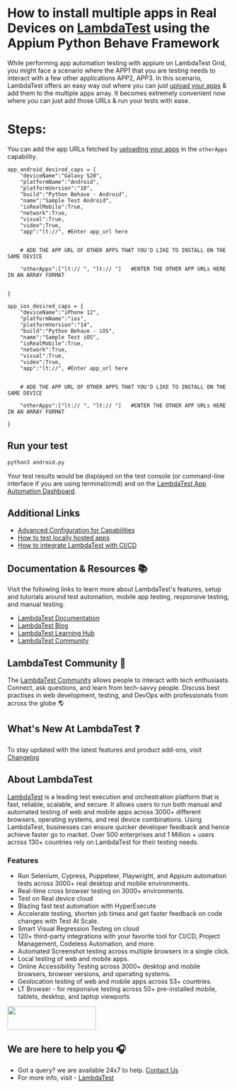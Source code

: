 # How to install multiple apps in Real Devices on [LambdaTest](https://www.lambdatest.com/?utm_source=github&utm_medium=repo&utm_campaign=LT-appium-python-behave-multipleApps) using the Appium Python Behave Framework

While performing app automation testing with appium on LambdaTest Grid, you might face a scenario where the APP1 that you are testing needs to interact with a few other applications APP2, APP3. In this scenario, LambdaTest offers an easy way out where you can just [upload your apps](https://www.lambdatest.com/support/docs/appium-java/#upload-your-application) & add them to the multiple apps array.
It becomes extremely convenient now where you can just add those URLs & run your tests with ease. 

# Steps:

You can add the app URLs fetched by [uploading your apps](https://www.lambdatest.com/support/docs/appium-java/#upload-your-application) in the ```otherApps``` capability.


```
app_android_desired_caps = {
    "deviceName":"Galaxy S20",
    "platformName":"Android",
    "platformVersion":"10",
    "build":"Python Behave - Android",
    "name":"Sample Test Android",
    "isRealMobile":True,
    "network":True,
    "visual":True,
    "video":True,
    "app":"lt://", #Enter app_url here


    # ADD THE APP URL OF OTHER APPS THAT YOU'D LIKE TO INSTALL ON THE SAME DEVICE

    "otherApps":["lt:// ", "lt:// "]   #ENTER THE OTHER APP URLs HERE IN AN ARRAY FORMAT


}

app_ios_desired_caps = {
    "deviceName":"iPhone 12",
    "platformName":"ios",
    "platformVersion":"14",
    "build":"Python Behave - iOS",
    "name":"Sample Test iOS",
    "isRealMobile":True,
    "network":True,
    "visual":True,
    "video":True,
    "app":"lt://", #Enter app_url here


    # ADD THE APP URL OF OTHER APPS THAT YOU'D LIKE TO INSTALL ON THE SAME DEVICE

    "otherApps":["lt:// ", "lt:// "]   #ENTER THE OTHER APP URLs HERE IN AN ARRAY FORMAT

}

```

## Run your test

```bash
python3 android.py
```

Your test results would be displayed on the test console (or command-line interface if you are using terminal/cmd) and on the [LambdaTest App Automation Dashboard](https://appautomation.lambdatest.com/build).

## Additional Links

- [Advanced Configuration for Capabilities](https://www.lambdatest.com/support/docs/desired-capabilities-in-appium/)
- [How to test locally hosted apps](https://www.lambdatest.com/support/docs/testing-locally-hosted-pages/)
- [How to integrate LambdaTest with CI/CD](https://www.lambdatest.com/support/docs/integrations-with-ci-cd-tools/)

## Documentation & Resources :books:
      
Visit the following links to learn more about LambdaTest's features, setup and tutorials around test automation, mobile app testing, responsive testing, and manual testing.

* [LambdaTest Documentation](https://www.lambdatest.com/support/docs/?utm_source=github&utm_medium=repo&utm_campaign=LT-appium-python)
* [LambdaTest Blog](https://www.lambdatest.com/blog/?utm_source=github&utm_medium=repo&utm_campaign=LT-appium-python)
* [LambdaTest Learning Hub](https://www.lambdatest.com/learning-hub/?utm_source=github&utm_medium=repo&utm_campaign=LT-appium-python)
* [LambdaTest Community](http://community.lambdatest.com/)    

## LambdaTest Community :busts_in_silhouette:

The [LambdaTest Community](https://community.lambdatest.com/) allows people to interact with tech enthusiasts. Connect, ask questions, and learn from tech-savvy people. Discuss best practises in web development, testing, and DevOps with professionals from across the globe 🌎

## What's New At LambdaTest ❓

To stay updated with the latest features and product add-ons, visit [Changelog](https://changelog.lambdatest.com/) 
      
## About LambdaTest

[LambdaTest](https://www.lambdatest.com) is a leading test execution and orchestration platform that is fast, reliable, scalable, and secure. It allows users to run both manual and automated testing of web and mobile apps across 3000+ different browsers, operating systems, and real device combinations. Using LambdaTest, businesses can ensure quicker developer feedback and hence achieve faster go to market. Over 500 enterprises and 1 Million + users across 130+ countries rely on LambdaTest for their testing needs.    

### Features

* Run Selenium, Cypress, Puppeteer, Playwright, and Appium automation tests across 3000+ real desktop and mobile environments.
* Real-time cross browser testing on 3000+ environments.
* Test on Real device cloud
* Blazing fast test automation with HyperExecute
* Accelerate testing, shorten job times and get faster feedback on code changes with Test At Scale.
* Smart Visual Regression Testing on cloud
* 120+ third-party integrations with your favorite tool for CI/CD, Project Management, Codeless Automation, and more.
* Automated Screenshot testing across multiple browsers in a single click.
* Local testing of web and mobile apps.
* Online Accessibility Testing across 3000+ desktop and mobile browsers, browser versions, and operating systems.
* Geolocation testing of web and mobile apps across 53+ countries.
* LT Browser - for responsive testing across 50+ pre-installed mobile, tablets, desktop, and laptop viewports
    
[<img height="53" width="200" src="https://user-images.githubusercontent.com/70570645/171866795-52c11b49-0728-4229-b073-4b704209ddde.png">](https://accounts.lambdatest.com/register)
      
## We are here to help you :headphones:

* Got a query? we are available 24x7 to help. [Contact Us](support@lambdatest.com)
* For more info, visit - [LambdaTest](https://www.lambdatest.com/?utm_source=github&utm_medium=repo&utm_campaign=LT-appium-python-behave-multipleApps)

